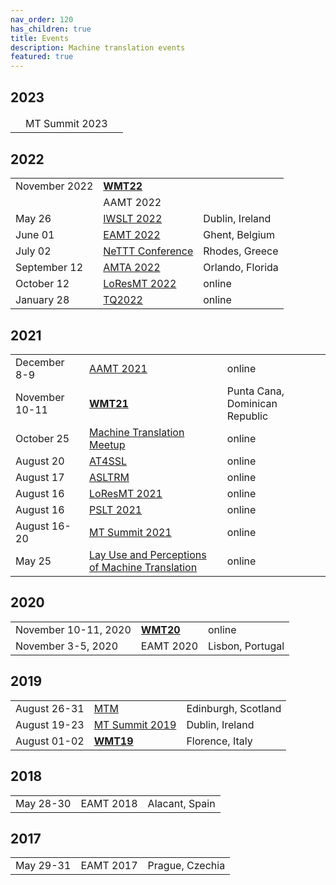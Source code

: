 ```yaml
---
nav_order: 120
has_children: true
title: Events
description: Machine translation events
featured: true
---
```


<style>
    th {
        display: none;
    }
</style>

## 2023

| Date | Event | Location |
| ---- | ---- | ---- |
|  | MT Summit 2023 | |

## 2022

|  |  |  |
| ---- | ---- | ---- |
| November 2022 | [**WMT22**](wmt22.md) | |
|  | AAMT 2022 | |
| May 26 | [IWSLT 2022](iwslt2022.md) | Dublin, Ireland |
| June 01 | [EAMT 2022](eamt2022.md) | Ghent, Belgium |
| July 02 | [NeTTT Conference](nettt2022.md) | Rhodes, Greece |
| September 12 | [AMTA 2022](amta2022.md) | Orlando, Florida |
| October 12 | [LoResMT 2022](loresmt2022.md) | online |
| January 28| [TQ2022](tq2022.md) | online |

## 2021

|  |  |  |
| ---- | ---- | ---- |
| December 8-9 | [AAMT 2021](aamt2021.md) | online |
| November 10-11 | [**WMT21**](wmt21.md) | Punta Cana, Dominican Republic |
| October 25 | [Machine Translation Meetup](zurich-9.md) | online |
| August 20 | [AT4SSL](at4ssl2021.md) | online |
| August 17 | [ASLTRM](asltrm2021.md) | online |
| August 16 | [LoResMT 2021](loresmt2021.md) | online |
| August 16 | [PSLT 2021](pslt2021.md) | online |
| August 16-20 | [MT Summit 2021](mtsummit2021.md) | online |
| May 25 | [Lay Use and Perceptions of Machine Translation](lay-use-and-perceptions-of-machine-translation.md) | online |

## 2020

|  |  |  |
| ---- | ---- | ---- |
| November 10-11, 2020 | [**WMT20**](wmt20.md) | online |
| November 3-5, 2020 | EAMT 2020 | Lisbon, Portugal |

## 2019

|  |  |  |
| ---- | ---- | ---- |
| August 26-31 | [MTM](mtm2019.md) | Edinburgh, Scotland |
| August 19-23 | [MT Summit 2019](mtsummit2019.md) | Dublin, Ireland |
| August 01-02 | [**WMT19**](wmt9.md) | Florence, Italy |

## 2018

|  |  |  |
| ---- | ---- | ---- |
| May 28-30 | EAMT 2018 | Alacant, Spain |

## 2017

|  |  |  |
| ---- | ---- | ---- |
| May 29-31 | EAMT 2017 | Prague, Czechia |
